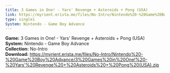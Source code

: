 ```yaml
---
title: 3 Games in One! - Yars' Revenge + Asteroids + Pong (USA)
link: https://myrient.erista.me/files/No-Intro/Nintendo%20-%20Game%20Boy%20Advance/3%20Games%20in%20One!%20-%20Yars'%20Revenge%20+%20Asteroids%20+%20Pong%20(USA).zip
type: single1
System: Nintendo - Game Boy Advance
---
```

<b>Game:</b> 3 Games in One! - Yars' Revenge + Asteroids + Pong (USA)<br>
<b>System:</b> Nintendo - Game Boy Advance<br>
<b>Collection:</b> No-Intro<br>
<b>Download:</b> https://myrient.erista.me/files/No-Intro/Nintendo%20-%20Game%20Boy%20Advance/3%20Games%20in%20One!%20-%20Yars'%20Revenge%20+%20Asteroids%20+%20Pong%20(USA).zip